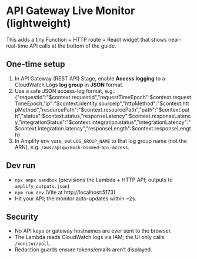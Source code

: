
# API Gateway Live Monitor (lightweight)
This adds a tiny Function + HTTP route + React widget that shows near-real-time API calls at the bottom of the guide.

## One-time setup
1. In API Gateway (REST API) Stage, enable **Access logging** to a CloudWatch Logs **log group** in **JSON** format.
2. Use a safe JSON access-log format, e.g.:
   {"requestId":"$context.requestId","requestTimeEpoch":$context.requestTimeEpoch,"ip":"$context.identity.sourceIp","httpMethod":"$context.httpMethod","resourcePath":"$context.resourcePath","path":"$context.path","status":$context.status,"responseLatency":$context.responseLatency,"integrationStatus":"$context.integration.status","integrationLatency":"$context.integration.latency","responseLength":$context.responseLength}
3. In Amplify env vars, set `LOG_GROUP_NAME` to that log group name (not the ARN), e.g. `/aws/apigw/mock-biomed-api-access`.

## Dev run
- `npx ampx sandbox` (provisions the Lambda + HTTP API; outputs to `amplify_outputs.json`)
- `npm run dev` (Vite at http://localhost:5173)
- Hit your API; the monitor auto-updates within ~2s.

## Security
- No API keys or gateway hostnames are ever sent to the browser.
- The Lambda reads CloudWatch logs via IAM; the UI only calls `/monitor/poll`.
- Redaction guards ensure tokens/emails aren’t displayed.

